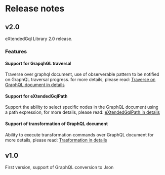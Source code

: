 # Release notes

## v2.0

eXtendedGql Library 2.0 release. 

### Features
#### Support for GrapqhGL traversal
Traverse over graphql document, use of observerable pattern to be notified on GraphQL traversal progress.
for more details, please read:
[Traverse on GraphQL document in details](src/main/java/com/intuit/gqlex/traversal/readme.md)
#### Support for eXtendedGqlPath
Support the ability to select specific nodes in the GraphQL document using a path expression, for more details, please read: 
[eXtendedGqlPath in details](src/main/java/com/intuit/gqlex/gxpath/readme.md)
#### Support of transformation of GraphQL document
Ability to execute transformation commands over GraphQL document
for more details, please read:
[Trasformation in details](src/main/java/com/intuit/gqlex/transformer/readme.md)

## v1.0

First version, support of GraphQL conversion to Json